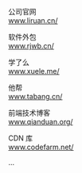 公司官网  
www.liruan.cn/  

软件外包  
www.rjwb.cn/  

学了么  
www.xuele.me/  

他帮  
www.tabang.cn/  

前端技术博客  
www.qianduan.org/  

CDN 库  
www.codefarm.net/

...
